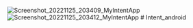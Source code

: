 ![Screenshot_20221125_203409_MyIntentApp](https://user-images.githubusercontent.com/98296897/203998104-909a4b94-b4c9-45a5-914c-b34496815104.jpg)
![Screenshot_20221125_203412_MyIntentApp](https://user-images.githubusercontent.com/98296897/203998117-e66bb951-0335-40dd-ab62-5187cd1ef9ef.jpg)
﻿# Intent_android
